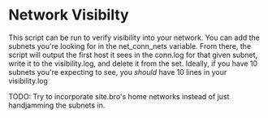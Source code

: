 # Network Visibilty
This script can be run to verify visibility into your network. You can add the subnets you're looking for in the net_conn_nets variable. From there, the script will output the first host it sees in the conn.log for that given subnet, write it to the visibility.log, and delete it from the set. Ideally, if you have 10 subnets you're expecting to see, you *should* have 10 lines in your visibility.log

TODO: Try to incorporate site.bro's home networks instead of just handjamming the subnets in.
